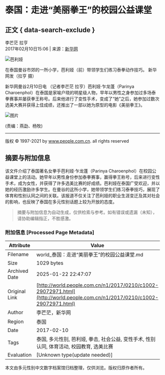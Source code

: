 # 泰国：走进“美丽拳王”的校园公益课堂

## 正文 { data-search-exclude }


李芒茫 拉亨  
2017年02月10日15:06 | 来源：[新华网](http://news.xinhuanet.com/world/2017-02/10/c_129474713.htm)

![芭利娅](/img/2020wbc/imgs/icon_type.png)

在泰国曼谷市郊的一所小学，芭利娅（前）带领学生们练习泰拳动作技巧。 新华网发（拉亨 摄）

新华网曼谷2月10日电 （记者李芒茫 拉亨）芭利娅·乍龙蓬（Parinya Charoenphol）在泰国是家喻户晓的明星级人物，早年以男性之身参加过多场泰拳赛事并屡获拳王称号。后来他进行了变性手术，变成了“她”之后，她参加过数次选美大赛并获得上佳成绩，还推出了一部以她为原型的电影《美丽拳王》。

![图片](http://www.people.com.cn/mediafile/pic/20170210/86/12901394539777315410.jpg)

(责编：燕勐、杨牧)

---

版权 © 1997-2021 by www.people.com.cn. all rights reserved
<!-- tcd_original_link http://world.people.com.cn/n1/2017/0210/c1002-29072971.html -->


## 摘要与附加信息

<!-- tcd_abstract -->
该文件介绍了泰国著名女拳手芭利娅·乍龙蓬（Parinya Charoenphol）在校园公益课堂上的活动。她早年以男性身份参加泰拳赛事，赢得拳王称号，后来进行变性手术，成为女性，并获得了许多选美比赛的好成绩。芭利娅在泰国广受欢迎，并以她的经历激励许多学生。在曼谷的这所小学，她带领学生们练习泰拳技巧，展现了体育和性别认同之间的关联。该报道不仅关注了芭利娅的职业生涯变迁及其对社会的影响，也反映了泰国在多元性别话题上较为开放的态度。
<!-- tcd_abstract_end -->

> 摘要与附加信息为自动生成，仅供检索与参考。如有错误或遗漏（未知），请协助编辑指正，不胜感激。

### 附加信息 [Processed Page Metadata]

| Attribute       | Value                                  |
|-----------------|----------------------------------------|
| Filename        | world_泰国：走进“美丽拳王”的校园公益课堂.md                             |
| Size            | 1029 bytes                           |
| Archived Date   | 2025-01-22 22:47:07                             |
| Original Link   | [http://world.people.com.cn/n1/2017/0210/c1002-29072971.html](http://world.people.com.cn/n1/2017/0210/c1002-29072971.html)                       |
| Author          | 李芒茫，新华网                               |
| Region          | 泰国                               |
| Date            | 2017-02-10                                 |
| Tags            | 泰国, 多元性别, 芭利娅, 拳击, 社会公益, 变性手术, 性别认同, 体育活动, 校园教育, 选美比赛                                 |
| Evaluation            | [Unknown type(update needed)]                                 |
<!-- tcd_table_end -->

本文由多元性别中文数字档案馆归档整理，仅供浏览。版权归原作者所有。
